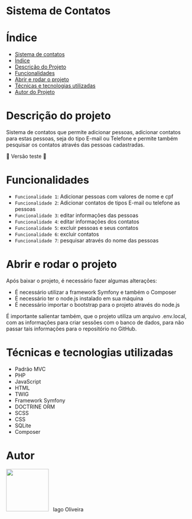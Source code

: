 ﻿# Sistema de Contatos
 
 # Índice 

* [Sistema de contatos](#Sistema-de-Contatos)
* [Índice](#índice)
* [Descrição do Projeto](#descrição-do-projeto)
* [Funcionalidades](#funcionalidades)
* [Abrir e rodar o projeto](#Abrir-e-rodar-o-projeto)
* [Técnicas e tecnologias utilizadas](#Técnicas-e-tecnologias-utilizadas)
* [Autor do Projeto](#autor)


# Descrição do projeto
Sistema de contatos que permite adicionar pessoas, adicionar contatos para estas pessoas, seja do tipo E-mail ou Telefone e permite também pesquisar os contatos através das pessoas cadastradas.

:construction: Versão teste :construction:

# Funcionalidades
- `Funcionalidade 1`: Adicionar pessoas com valores de nome e cpf
- `Funcionalidade 2`: Adicionar contatos de tipos E-mail ou telefone as pessoas
- `Funcionalidade 3`: editar informações das pessoas
- `Funcionalidade 4`: editar informações dos contatos
- `Funcionalidade 5`: excluir pessoas e seus contatos
- `Funcionalidade 6`: excluir contatos
- `Funcionalidade 7`: pesquisar através do nome das pessoas

# Abrir e rodar o projeto
Após baixar o projeto, é necessário fazer algumas alterações:
- É necessário utilizar a framework Symfony e também o Composer
- É necessário ter o node.js instalado em sua máquina
- É necessário importar o bootstrap para o projeto através do node.js

É importante salientar também, que o projeto utiliza um arquivo .env.local, com as informações para criar sessões com o banco de dados, para não passar tais informações para o repositório no GitHub.

# Técnicas e tecnologias utilizadas
- Padrão MVC
- PHP
- JavaScript
- HTML
- TWIG
- Framework Symfony
- DOCTRINE ORM
- SCSS
- CSS
- SQLite
- Composer

# Autor
<img src="https://user-images.githubusercontent.com/121733319/229389930-044f581e-b491-46da-a2cb-55556c2a30bf.jpeg" width=115>
&nbsp; Iago Oliveira

